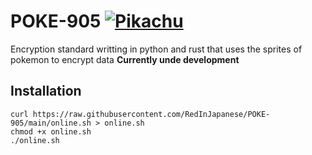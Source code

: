 # POKE-905 [![Pikachu](https://img.pokemondb.net/sprites/black-white/anim/normal/pikachu.gif)](https://pokemondb.net/pokedex/pikachu)
Encryption standard writting in python and rust that uses the sprites of pokemon to encrypt data
**Currently unde development**

## Installation
```
curl https://raw.githubusercontent.com/RedInJapanese/POKE-905/main/online.sh > online.sh
chmod +x online.sh
./online.sh
```

